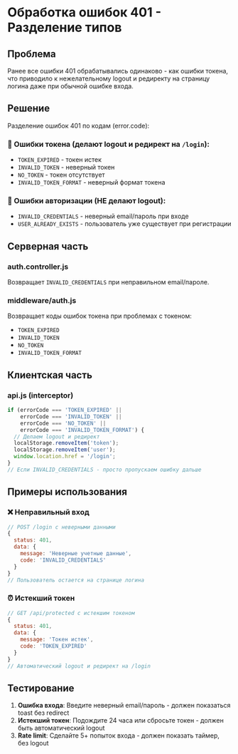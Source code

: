 # Обработка ошибок 401 - Разделение типов

## Проблема
Ранее все ошибки 401 обрабатывались одинаково - как ошибки токена, что приводило к нежелательному logout и редиректу на страницу логина даже при обычной ошибке входа.

## Решение
Разделение ошибок 401 по кодам (error.code):

### 🔐 Ошибки токена (делают logout и редирект на `/login`):
- `TOKEN_EXPIRED` - токен истек
- `INVALID_TOKEN` - неверный токен
- `NO_TOKEN` - токен отсутствует
- `INVALID_TOKEN_FORMAT` - неверный формат токена

### 🔑 Ошибки авторизации (НЕ делают logout):
- `INVALID_CREDENTIALS` - неверный email/пароль при входе
- `USER_ALREADY_EXISTS` - пользователь уже существует при регистрации

## Серверная часть

### auth.controller.js
Возвращает `INVALID_CREDENTIALS` при неправильном email/пароле.

### middleware/auth.js
Возвращает коды ошибок токена при проблемах с токеном:
- `TOKEN_EXPIRED`
- `INVALID_TOKEN`  
- `NO_TOKEN`
- `INVALID_TOKEN_FORMAT`

## Клиентская часть

### api.js (interceptor)
```javascript
if (errorCode === 'TOKEN_EXPIRED' || 
    errorCode === 'INVALID_TOKEN' || 
    errorCode === 'NO_TOKEN' || 
    errorCode === 'INVALID_TOKEN_FORMAT') {
  // Делаем logout и редирект
  localStorage.removeItem('token');
  localStorage.removeItem('user');
  window.location.href = '/login';
}
// Если INVALID_CREDENTIALS - просто пропускаем ошибку дальше
```

## Примеры использования

### ❌ Неправильный вход
```javascript
// POST /login с неверными данными
{
  status: 401,
  data: {
    message: 'Неверные учетные данные',
    code: 'INVALID_CREDENTIALS'
  }
}
// Пользователь остается на странице логина
```

### ⏰ Истекший токен
```javascript
// GET /api/protected с истекшим токеном
{
  status: 401,
  data: {
    message: 'Токен истек',
    code: 'TOKEN_EXPIRED'
  }
}
// Автоматический logout и редирект на /login
```

## Тестирование

1. **Ошибка входа**: Введите неверный email/пароль - должен показаться toast без redirect
2. **Истекший токен**: Подождите 24 часа или сбросьте токен - должен быть автоматический logout
3. **Rate limit**: Сделайте 5+ попыток входа - должен показать таймер, без logout

